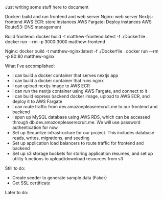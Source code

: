 Just writing some stuff here to document

Docker: build and run frontend and web server
Nginx: web server
Nextjs: frontend
AWS ECR: store instances
AWS Fargate: Deploy instances
AWS Route53: DNS management

Build frontend:
docker build -t matthew-frontend:latest -f ./Dockerfile .
docker run --rm -p 3000:3000 matthew-frontend

Nginx:
docker build -t matthew-nginx:latest -f ./Dockerfile .
docker run --rm -p 80:80 matthew-nginx

What I've accomplished:
* I can build a docker container that serves nextjs app
* I can build a docker container that runs nginx
* I can upload nextjs image to AWS ECR
* I can run the nextjs container using AWS Fargate, and connect to it
* I can build express backend docker image, upload to AWS ECR, and deploy it to AWS Fargate
* I can route traffic from dev.amazonpleaserecruit.me to our frontend and backend
* I spun up MySQL database using AWS RDS, which can be accessed through db.dev.amazonpleaserecruit.me. We will use password authentication for now
* Set up Sequelize infrastructure for our project. This includes database reads, writes, migrations, and seeding
* Set up application load balancers to route traffic for frontend and backend
* Set up s3 storage buckets for storing application resumes, and set up utility functions to upload/download resources from s3

Still to do:
* Create seeder to generate sample data (Faker)
* Get SSL certificate


Later to do:
